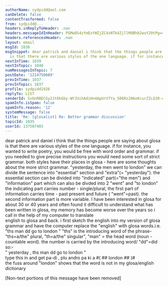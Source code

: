 ```yaml
---
authorName: sydpidd@aol.com
canDelete: false
contentTrasformed: false
from: sydpidd@...
headers.inReplyToHeader: .nan
headers.messageIdInHeader: PGMwOS4zYmExYWZjZC4zNTk4ZjllMUBhb2wuY29tPg==
headers.referencesHeader: .nan
layout: email
msgId: 1038
msgSnippet: dear patrick and daniel i think that the things people are saying about  glosa
  is that there are various styles of the one language. if for instance, you
nextInTime: 1039
nextInTopic: 1040
numMessagesInTopic: 7
postDate: '1214750689'
prevInTime: 1037
prevInTopic: 1037
profile: sydpidd1926
replyTo: LIST
senderId: SvUnRBECGy2Jt6hGby-WYJUihAdiHn4ApUrV7Ya_506Rz206oKcurZILQ30-oqxMFBPKQEJ7
spamInfo.isSpam: false
spamInfo.reason: '12'
systemMessage: false
title: 'Re: [glosalist] Re: Better grammar discussion'
topicId: 1035
userId: 137587403
---
```


dear patrick and daniel
i think that the things people are saying about  glosa is that there are 
various styles of the one language. if for instance, you  wanted to write poetry, 
you would be free with word order and grammar. if you  needed to give precise 
instructions you would need some sort of strict grammar.  both styles have 
their places in glosa - here are some thoughts about the more  strict grammar. 
"yesterday, the men went to london"
we can divide the  sentence into "essential" section and "extra"(= 
"yesterday"). the essential  section can be divided into "indicated" part(="the men") 
and "information" part  which can also be divded into 2 "went" and "to london"
the indicating part  carries number - single/plural, the first part of 
information carries time -  past present and future ( "went"=past). the second 
information part is more  variable. 
I have been interested in glosa for about 30 or 40 years and often  found it 
difficult to understand what has been written in glosa, my memory has  become 
worse over the years so i call in the help of my computer to translate  
english to glosa and back. i first sketch the english into my version of glosa  
grammar and have the computer replace the "english" with glosa  words.i.e.
"ths man dd go to london "
"ths" is the introducing word of the  phrase- "ths=a/the" plural, "th=a/the" 
singular", "man" = the head word (noun -  countable word). the number is 
carried by the introducing word/  "dd"=did
so:-  
" yesterday , ths man dd go to london  "  
type this in and get
pa-di  , plu andro pa ki a  #( ## london  ## )#  
the fuss around "london" shows that the word is not in my  glosa/english 
dictionary      



   


[Non-text portions of this message have been removed]


